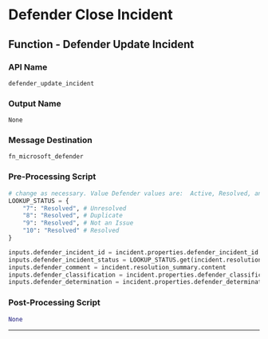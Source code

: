 <!--
    DO NOT MANUALLY EDIT THIS FILE
    THIS FILE IS AUTOMATICALLY GENERATED WITH resilient-circuits codegen
-->

# Defender Close Incident

## Function - Defender Update Incident

### API Name
`defender_update_incident`

### Output Name
`None`

### Message Destination
`fn_microsoft_defender`

### Pre-Processing Script
```python
# change as necessary. Value Defender values are:  Active, Resolved, and Redirected.
LOOKUP_STATUS = {
    "7": "Resolved", # Unresolved
    "8": "Resolved", # Duplicate
    "9": "Resolved", # Not an Issue
    "10": "Resolved" # Resolved
}

inputs.defender_incident_id = incident.properties.defender_incident_id
inputs.defender_incident_status = LOOKUP_STATUS.get(incident.resolution_id, "Resolved")
inputs.defender_comment = incident.resolution_summary.content
inputs.defender_classification = incident.properties.defender_classification
inputs.defender_determination = incident.properties.defender_determination
```

### Post-Processing Script
```python
None
```

---

